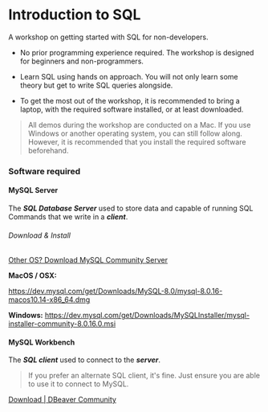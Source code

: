 # Introduction to SQL

A workshop on getting started with SQL for non-developers.

- No prior programming experience required. The workshop is designed for beginners and non-programmers.

- Learn SQL using hands on approach. You will not only learn some theory but get to write SQL queries alongside.

- To get the most out of the workshop, it is recommended to bring a laptop, with the required software installed, or at least downloaded.

 >All demos during the workshop are conducted on a Mac. If you use Windows or another operating system, you can still follow along. However, it is recommended that you install the required software beforehand.

### Software required

#### MySQL Server
The _**SQL Database Server**_ used to store data and capable of running SQL Commands that we write in a _**client**_.

###### Download & Install

[Other OS? Download MySQL Community Server](https://dev.mysql.com/downloads/mysql/)

**MacOS / OSX:**

https://dev.mysql.com/get/Downloads/MySQL-8.0/mysql-8.0.16-macos10.14-x86_64.dmg

**Windows:**
https://dev.mysql.com/get/Downloads/MySQLInstaller/mysql-installer-community-8.0.16.0.msi


#### MySQL Workbench

The _**SQL client**_ used to connect to the _**server**_.

> If you prefer an alternate SQL client, it's fine. Just ensure you are able to use it to connect to MySQL.






[Download | DBeaver Community](https://dbeaver.io/download/)
